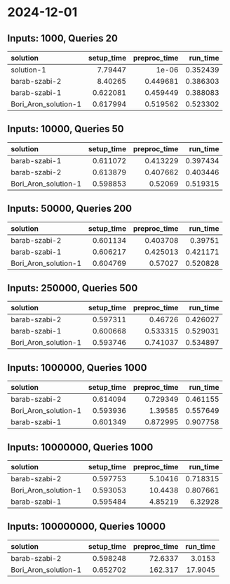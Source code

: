 # 2024-12-01

## Inputs: 1000, Queries 20

| solution             |   setup_time |   preproc_time |   run_time |
|:---------------------|-------------:|---------------:|-----------:|
| solution-1           |     7.79447  |       1e-06    |   0.352439 |
| barab-szabi-2        |     8.40265  |       0.449681 |   0.386303 |
| barab-szabi-1        |     0.622081 |       0.459449 |   0.388083 |
| Bori_Aron_solution-1 |     0.617994 |       0.519562 |   0.523302 |

## Inputs: 10000, Queries 50

| solution             |   setup_time |   preproc_time |   run_time |
|:---------------------|-------------:|---------------:|-----------:|
| barab-szabi-1        |     0.611072 |       0.413229 |   0.397434 |
| barab-szabi-2        |     0.613879 |       0.407662 |   0.403446 |
| Bori_Aron_solution-1 |     0.598853 |       0.52069  |   0.519315 |

## Inputs: 50000, Queries 200

| solution             |   setup_time |   preproc_time |   run_time |
|:---------------------|-------------:|---------------:|-----------:|
| barab-szabi-2        |     0.601134 |       0.403708 |   0.39751  |
| barab-szabi-1        |     0.606217 |       0.425013 |   0.421171 |
| Bori_Aron_solution-1 |     0.604769 |       0.57027  |   0.520828 |

## Inputs: 250000, Queries 500

| solution             |   setup_time |   preproc_time |   run_time |
|:---------------------|-------------:|---------------:|-----------:|
| barab-szabi-2        |     0.597311 |       0.46726  |   0.426027 |
| barab-szabi-1        |     0.600668 |       0.533315 |   0.529031 |
| Bori_Aron_solution-1 |     0.593746 |       0.741037 |   0.534897 |

## Inputs: 1000000, Queries 1000

| solution             |   setup_time |   preproc_time |   run_time |
|:---------------------|-------------:|---------------:|-----------:|
| barab-szabi-2        |     0.614094 |       0.729349 |   0.461155 |
| Bori_Aron_solution-1 |     0.593936 |       1.39585  |   0.557649 |
| barab-szabi-1        |     0.601349 |       0.872995 |   0.907758 |

## Inputs: 10000000, Queries 1000

| solution             |   setup_time |   preproc_time |   run_time |
|:---------------------|-------------:|---------------:|-----------:|
| barab-szabi-2        |     0.597753 |        5.10416 |   0.718315 |
| Bori_Aron_solution-1 |     0.593053 |       10.4438  |   0.807661 |
| barab-szabi-1        |     0.595484 |        4.85219 |   6.32928  |

## Inputs: 100000000, Queries 10000

| solution             |   setup_time |   preproc_time |   run_time |
|:---------------------|-------------:|---------------:|-----------:|
| barab-szabi-2        |     0.598248 |        72.6337 |     3.0153 |
| Bori_Aron_solution-1 |     0.652702 |       162.317  |    17.9045 |